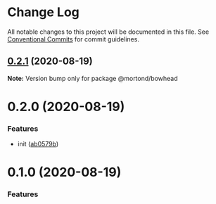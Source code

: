 # Change Log

All notable changes to this project will be documented in this file.
See [Conventional Commits](https://conventionalcommits.org) for commit guidelines.

## [0.2.1](https://github.com/daithimorton/bowhead/compare/@mortond/bowhead@0.2.0...@mortond/bowhead@0.2.1) (2020-08-19)

**Note:** Version bump only for package @mortond/bowhead





# 0.2.0 (2020-08-19)


### Features

* init ([ab0579b](https://github.com/daithimorton/bowhead/commit/ab0579b49202f38dc1997c76b14121f9c8fd9679))





# 0.1.0 (2020-08-19)


### Features
